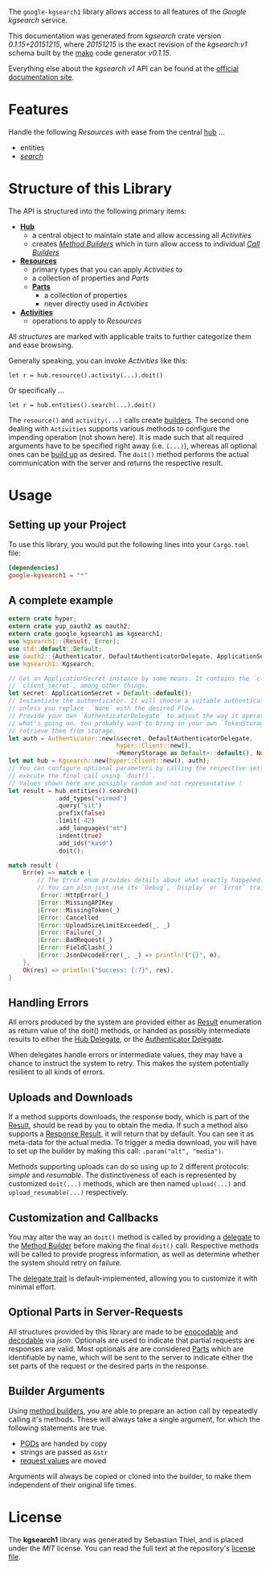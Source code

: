 <!---
DO NOT EDIT !
This file was generated automatically from 'src/mako/api/README.md.mako'
DO NOT EDIT !
-->
The `google-kgsearch1` library allows access to all features of the *Google kgsearch* service.

This documentation was generated from *kgsearch* crate version *0.1.15+20151215*, where *20151215* is the exact revision of the *kgsearch:v1* schema built by the [mako](http://www.makotemplates.org/) code generator *v0.1.15*.

Everything else about the *kgsearch* *v1* API can be found at the
[official documentation site](https://developers.google.com/knowledge-graph/).
# Features

Handle the following *Resources* with ease from the central [hub](http://byron.github.io/google-apis-rs/google_kgsearch1/struct.Kgsearch.html) ... 

* entities
 * [*search*](http://byron.github.io/google-apis-rs/google_kgsearch1/struct.EntitySearchCall.html)




# Structure of this Library

The API is structured into the following primary items:

* **[Hub](http://byron.github.io/google-apis-rs/google_kgsearch1/struct.Kgsearch.html)**
    * a central object to maintain state and allow accessing all *Activities*
    * creates [*Method Builders*](http://byron.github.io/google-apis-rs/google_kgsearch1/trait.MethodsBuilder.html) which in turn
      allow access to individual [*Call Builders*](http://byron.github.io/google-apis-rs/google_kgsearch1/trait.CallBuilder.html)
* **[Resources](http://byron.github.io/google-apis-rs/google_kgsearch1/trait.Resource.html)**
    * primary types that you can apply *Activities* to
    * a collection of properties and *Parts*
    * **[Parts](http://byron.github.io/google-apis-rs/google_kgsearch1/trait.Part.html)**
        * a collection of properties
        * never directly used in *Activities*
* **[Activities](http://byron.github.io/google-apis-rs/google_kgsearch1/trait.CallBuilder.html)**
    * operations to apply to *Resources*

All *structures* are marked with applicable traits to further categorize them and ease browsing.

Generally speaking, you can invoke *Activities* like this:

```Rust,ignore
let r = hub.resource().activity(...).doit()
```

Or specifically ...

```ignore
let r = hub.entities().search(...).doit()
```

The `resource()` and `activity(...)` calls create [builders][builder-pattern]. The second one dealing with `Activities` 
supports various methods to configure the impending operation (not shown here). It is made such that all required arguments have to be 
specified right away (i.e. `(...)`), whereas all optional ones can be [build up][builder-pattern] as desired.
The `doit()` method performs the actual communication with the server and returns the respective result.

# Usage

## Setting up your Project

To use this library, you would put the following lines into your `Cargo.toml` file:

```toml
[dependencies]
google-kgsearch1 = "*"
```

## A complete example

```Rust
extern crate hyper;
extern crate yup_oauth2 as oauth2;
extern crate google_kgsearch1 as kgsearch1;
use kgsearch1::{Result, Error};
use std::default::Default;
use oauth2::{Authenticator, DefaultAuthenticatorDelegate, ApplicationSecret, MemoryStorage};
use kgsearch1::Kgsearch;

// Get an ApplicationSecret instance by some means. It contains the `client_id` and 
// `client_secret`, among other things.
let secret: ApplicationSecret = Default::default();
// Instantiate the authenticator. It will choose a suitable authentication flow for you, 
// unless you replace  `None` with the desired Flow.
// Provide your own `AuthenticatorDelegate` to adjust the way it operates and get feedback about 
// what's going on. You probably want to bring in your own `TokenStorage` to persist tokens and
// retrieve them from storage.
let auth = Authenticator::new(&secret, DefaultAuthenticatorDelegate,
                              hyper::Client::new(),
                              <MemoryStorage as Default>::default(), None);
let mut hub = Kgsearch::new(hyper::Client::new(), auth);
// You can configure optional parameters by calling the respective setters at will, and
// execute the final call using `doit()`.
// Values shown here are possibly random and not representative !
let result = hub.entities().search()
             .add_types("eirmod")
             .query("sit")
             .prefix(false)
             .limit(-42)
             .add_languages("et")
             .indent(true)
             .add_ids("kasd")
             .doit();

match result {
    Err(e) => match e {
        // The Error enum provides details about what exactly happened.
        // You can also just use its `Debug`, `Display` or `Error` traits
         Error::HttpError(_)
        |Error::MissingAPIKey
        |Error::MissingToken(_)
        |Error::Cancelled
        |Error::UploadSizeLimitExceeded(_, _)
        |Error::Failure(_)
        |Error::BadRequest(_)
        |Error::FieldClash(_)
        |Error::JsonDecodeError(_, _) => println!("{}", e),
    },
    Ok(res) => println!("Success: {:?}", res),
}

```
## Handling Errors

All errors produced by the system are provided either as [Result](http://byron.github.io/google-apis-rs/google_kgsearch1/enum.Result.html) enumeration as return value of 
the doit() methods, or handed as possibly intermediate results to either the 
[Hub Delegate](http://byron.github.io/google-apis-rs/google_kgsearch1/trait.Delegate.html), or the [Authenticator Delegate](http://byron.github.io/google-apis-rs/google_kgsearch1/../yup-oauth2/trait.AuthenticatorDelegate.html).

When delegates handle errors or intermediate values, they may have a chance to instruct the system to retry. This 
makes the system potentially resilient to all kinds of errors.

## Uploads and Downloads
If a method supports downloads, the response body, which is part of the [Result](http://byron.github.io/google-apis-rs/google_kgsearch1/enum.Result.html), should be
read by you to obtain the media.
If such a method also supports a [Response Result](http://byron.github.io/google-apis-rs/google_kgsearch1/trait.ResponseResult.html), it will return that by default.
You can see it as meta-data for the actual media. To trigger a media download, you will have to set up the builder by making
this call: `.param("alt", "media")`.

Methods supporting uploads can do so using up to 2 different protocols: 
*simple* and *resumable*. The distinctiveness of each is represented by customized 
`doit(...)` methods, which are then named `upload(...)` and `upload_resumable(...)` respectively.

## Customization and Callbacks

You may alter the way an `doit()` method is called by providing a [delegate](http://byron.github.io/google-apis-rs/google_kgsearch1/trait.Delegate.html) to the 
[Method Builder](http://byron.github.io/google-apis-rs/google_kgsearch1/trait.CallBuilder.html) before making the final `doit()` call. 
Respective methods will be called to provide progress information, as well as determine whether the system should 
retry on failure.

The [delegate trait](http://byron.github.io/google-apis-rs/google_kgsearch1/trait.Delegate.html) is default-implemented, allowing you to customize it with minimal effort.

## Optional Parts in Server-Requests

All structures provided by this library are made to be [enocodable](http://byron.github.io/google-apis-rs/google_kgsearch1/trait.RequestValue.html) and 
[decodable](http://byron.github.io/google-apis-rs/google_kgsearch1/trait.ResponseResult.html) via *json*. Optionals are used to indicate that partial requests are responses 
are valid.
Most optionals are are considered [Parts](http://byron.github.io/google-apis-rs/google_kgsearch1/trait.Part.html) which are identifiable by name, which will be sent to 
the server to indicate either the set parts of the request or the desired parts in the response.

## Builder Arguments

Using [method builders](http://byron.github.io/google-apis-rs/google_kgsearch1/trait.CallBuilder.html), you are able to prepare an action call by repeatedly calling it's methods.
These will always take a single argument, for which the following statements are true.

* [PODs][wiki-pod] are handed by copy
* strings are passed as `&str`
* [request values](http://byron.github.io/google-apis-rs/google_kgsearch1/trait.RequestValue.html) are moved

Arguments will always be copied or cloned into the builder, to make them independent of their original life times.

[wiki-pod]: http://en.wikipedia.org/wiki/Plain_old_data_structure
[builder-pattern]: http://en.wikipedia.org/wiki/Builder_pattern
[google-go-api]: https://github.com/google/google-api-go-client

# License
The **kgsearch1** library was generated by Sebastian Thiel, and is placed 
under the *MIT* license.
You can read the full text at the repository's [license file][repo-license].

[repo-license]: https://github.com/Byron/google-apis-rs/LICENSE.md
